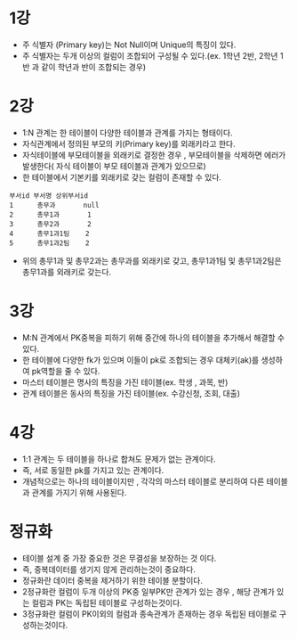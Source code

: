 # **1강**

- 주 식별자 (Primary key)는 Not Null이며 Unique의 특징이 있다.
- 주 식별자는 두개 이상의 컬럼이 조합되어 구성될 수 있다.(ex. 1학년 2반, 2학년 1반 과 같이 학년과 반이 조합되는 경우)

# **2강**

- 1:N 관계는 한 테이블이 다양한 테이블과 관계를 가지는 형태이다.
- 자식관계에서 정의된 부모의 키(Primary key)를 외래키라고 한다.
- 자식테이블에 부모테이블을 외래키로 결정한 경우 , 부모테이블을 삭제하면 에러가 발생한다( 자식 테이블이 부모 테이블과 관계가 있으므로)
- 한 테이블에서 기본키를 외래키로 갖는 컬럼이 존재할 수 있다.

```
부서id 부서명 상위부서id
1      총무과       null
2      총무1과       1
3      총무2과       2
4      총무1과1팀    2
5      총무1과2팀    2
```

- 위의 총무1과 및 총무2과는 총무과를 외래키로 갖고, 총무1과1팀 및 총무1과2팀은 총무1과를 외래키로 갖는다.

# **3강**

- M:N 관계에서 PK중복을 피하기 위해 중간에 하나의 테이블을 추가해서 해결할 수 있다.
- 한 테이블에 다양한 fk가 있으며 이들이 pk로 조합되는 경우 대체키(ak)를 생성하여 pk역할을 줄 수 있다.
- 마스터 테이블은 명사의 특징을 가진 테이블(ex. 학생 , 과목, 반)
- 관계 테이블은 동사의 특징을 가진 테이블(ex. 수강신청, 조회, 대출)

# **4강**

- 1:1 관계는 두 테이블을 하나로 합쳐도 문제가 없는 관계이다.
- 즉, 서로 동일한 pk를 가지고 있는 관계이다.
- 개념적으로는 하나의 테이블이지만 , 각각의 마스터 테이블로 분리하여 다른 테이블과 관계를 가지기 위해 사용된다.

# **정규화**

- 테이블 설계 중 가장 중요한 것은 무결성을 보장하는 것 이다.
- 즉, 중복데이터를 생기지 않게 관리하는것이 중요하다.
- 정규화란 데이터 중복을 제거하기 위한 테이블 분할이다.
- 2정규화란 컬럼이 두개 이상의 PK중 일부PK만 관계가 있는 경우 , 해당 관계가 있는 컬럼과 PK는 독립된 테이블로 구성하는것이다.
- 3정규화란 컬럼이 PK이외의 컬럼과 종속관계가 존재하는 경우 독립된 테이블로 구성하는것이다.
